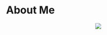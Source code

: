 # About Me
<p align="center">
  <img src="https://discord.c99.nl/widget/theme-3/709518998680895538.png">
</p>
